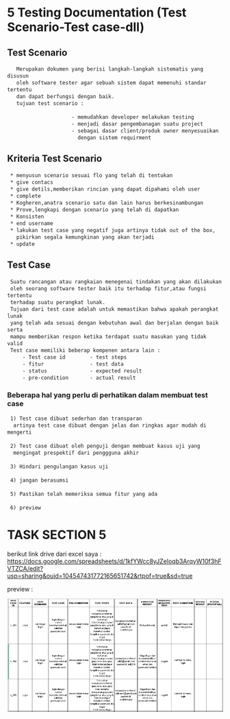 # 5 Testing Documentation (Test Scenario-Test case-dll)

## Test Scenario
       Merupakan dokumen yang berisi langkah-langkah sistematis yang disusun
       oleh software tester agar sebuah sistem dapat memenuhi standar tertentu
       dan dapat berfungsi dengan baik.
       tujuan test scenario : 

                         - memudahkan developer melakukan testing
                         - menjadi dasar pengembanagan suatu project
                         - sebagai dasar client/produk owner menyesuaikan 
                           dengan sistem requirment

## Kriteria Test Scenario 

     * menyusun scenario sesuai flo yang telah di tentukan
     * give contacs
     * give detils,memberikan rincian yang dapat dipahami oleh user
     * complete 
     * Kogheren,anatra scenario satu dan lain harus berkesinambungan
     * Prove,lengkapi dengan scenario yang telah di dapatkan 
     * Konsisten
     * end username 
     * lakukan test case yang negatif juga artinya tidak out of the box,
       pikirkan segala kemungkinan yang akan terjadi
     * update

## Test Case
     Suatu rancangan atau rangkaian menegenai tindakan yang akan dilakukan 
     oleh seorang software tester baik itu terhadap fitur,atau fungsi tertentu
     terhadap suatu perangkat lunak.
     Tujuan dari test case adalah untuk memastikan bahwa apakah perangkat lunak
     yang telah ada sesuai dengan kebutuhan awal dan berjalan dengan baik serta
     mampu memberikan respon ketika terdapat suatu masukan yang tidak valid
     Test case memiliki beberap kompenen antara lain :
         - Test case id        - test steps
         - fitur               - test data
         - status              - expected result
         - pre-condition       - actual result 

### Beberapa hal yang perlu di perhatikan dalam membuat test case

     1) Test case dibuat sederhan dan transparan
      artinya test case dibuat dengan jelas dan ringkas agar mudah di mengerti
   
     2) Test case dibuat oleh penguji dengan membuat kasus uji yang 
      mengingat prespektif dari penggguna akhir

     3) Hindari pengulangan kasus uji 
   
     4) jangan berasumsi 
   
     5) Pastikan telah memeriksa semua fitur yang ada

     6) preview 



# TASK SECTION 5

 berikut link drive dari excel saya : https://docs.google.com/spreadsheets/d/1kfYWcc8yJZeloqb3ArqyW10f3hFVTZCA/edit?usp=sharing&ouid=104547431772165651742&rtpof=true&sd=true

 preview : 

 ![task5](./screenshots/task5.png)